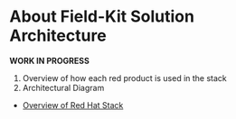 # About Field-Kit Solution Architecture

**WORK IN PROGRESS**
1. Overview of how each red product is used in the stack
2. Architectural Diagram
* [Overview of Red Hat Stack](./diagram-arch.md)
